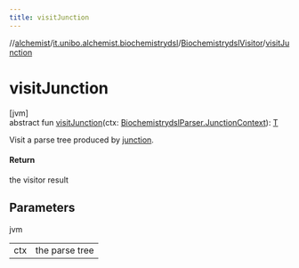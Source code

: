 ```yaml
---
title: visitJunction
---
```

//[alchemist](../../../index.html)/[it.unibo.alchemist.biochemistrydsl](../index.html)/[BiochemistrydslVisitor](index.html)/[visitJunction](visit-junction.html)



# visitJunction



[jvm]\
abstract fun [visitJunction](visit-junction.html)(ctx: [BiochemistrydslParser.JunctionContext](../-biochemistrydsl-parser/-junction-context/index.html)): [T](../../it.unibo.alchemist.model.implementations.reactions/-chemical-reaction/index.html)



Visit a parse tree produced by [junction](../-biochemistrydsl-parser/junction.html).



#### Return



the visitor result



## Parameters


jvm

| | |
|---|---|
| ctx | the parse tree |




